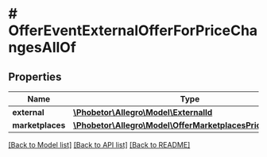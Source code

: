 # # OfferEventExternalOfferForPriceChangesAllOf

## Properties

Name | Type | Description | Notes
------------ | ------------- | ------------- | -------------
**external** | [**\Phobetor\Allegro\Model\ExternalId**](ExternalId.md) |  |
**marketplaces** | [**\Phobetor\Allegro\Model\OfferMarketplacesPriceChanges[]**](OfferMarketplacesPriceChanges.md) |  | [optional]

[[Back to Model list]](../../README.md#models) [[Back to API list]](../../README.md#endpoints) [[Back to README]](../../README.md)
